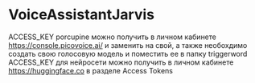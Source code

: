 # VoiceAssistantJarvis
ACCESS_KEY porcupine можно получить в личном кабинете https://console.picovoice.ai/ и заменить на свой, а также необохдимо создать свою голосовую модель и поместить ее в папку triggerword
ACCESS_KEY для нейросети можно получить в личном кабинете https://huggingface.co в разделе Access Tokens
